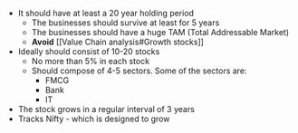 * It should have at least a 20 year holding period
	* The businesses should survive at least for 5 years
	* The businesses should have a huge TAM (Total Addressable Market)
	* **Avoid** [[Value Chain analysis#Growth stocks]]
* Ideally should consist of 10-20 stocks
	* No more than 5% in each stock
	* Should compose of 4-5 sectors. Some of the sectors are:
		* FMCG
		* Bank
		* IT
* The stock grows in a regular interval of 3 years
* Tracks Nifty - which is designed to grow